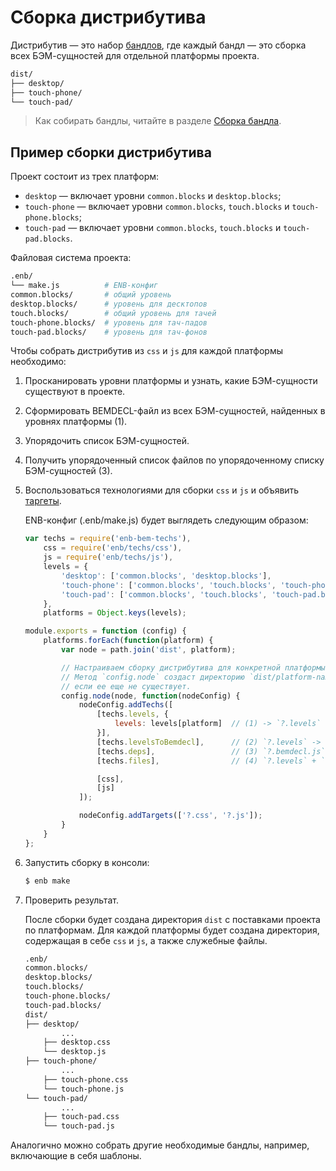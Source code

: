 # Сборка дистрибутива

Дистрибутив — это набор [бандлов](https://github.com/enb/enb/blob/master/docs/terms.ru.md), где каждый бандл — это сборка всех БЭМ-сущностей для отдельной платформы проекта.

```sh
dist/
├── desktop/
├── touch-phone/
└── touch-pad/
```

> Как собирать бандлы, читайте в разделе [Сборка бандла](build-bundle.md).

## Пример сборки дистрибутива

Проект состоит из трех платформ:

* `desktop` — включает уровни `common.blocks` и `desktop.blocks`;
* `touch-phone` — включает уровни `common.blocks`, `touch.blocks` и `touch-phone.blocks`;
* `touch-pad` — включает уровни `common.blocks`, `touch.blocks` и `touch-pad.blocks`.

Файловая система проекта:

```sh
.enb/
└── make.js          # ENB-конфиг
common.blocks/       # общий уровень
desktop.blocks/      # уровень для десктопов
touch.blocks/        # общий уровень для тачей
touch-phone.blocks/  # уровень для тач-падов
touch-pad.blocks/    # уровень для тач-фонов
```

Чтобы собрать дистрибутив из `css` и `js` для каждой платформы необходимо:

1. Просканировать уровни платформы и узнать, какие БЭМ-сущности существуют в проекте.
2. Сформировать BEMDECL-файл из всех БЭМ-сущностей, найденных в уровнях платформы (1).
3. Упорядочить список БЭМ-сущностей.
4. Получить упорядоченный список файлов по упорядоченному списку БЭМ-сущностей (3).
5. Воспользоваться технологиями для сборки `css` и `js` и объявить [таргеты](https://github.com/enb/enb/blob/master/docs/terms.ru.md).

    ENB-конфиг (.enb/make.js) будет выглядеть следующим образом:

    ```js
    var techs = require('enb-bem-techs'),
        css = require('enb/techs/css'),
        js = require('enb/techs/js'),
        levels = {
            'desktop': ['common.blocks', 'desktop.blocks'],
            'touch-phone': ['common.blocks', 'touch.blocks', 'touch-phone.blocks'],
            'touch-pad': ['common.blocks', 'touch.blocks', 'touch-pad.blocks']
        },
        platforms = Object.keys(levels);

    module.exports = function (config) {
        platforms.forEach(function(platform) {
            var node = path.join('dist', platform);

            // Настраиваем сборку дистрибутива для конкретной платформы.
            // Метод `config.node` создаст директорию `dist/platform-name`,
            // если ее еще не существует.
            config.node(node, function(nodeConfig) {
                nodeConfig.addTechs([
                    [techs.levels, {
                        levels: levels[platform]  // (1) -> `?.levels`
                    }],
                    [techs.levelsToBemdecl],      // (2) `?.levels` -> `?.bemdecl.js`
                    [techs.deps],                 // (3) `?.bemdecl.js` -> `?.deps.js`
                    [techs.files],                // (4) `?.levels` + `?.deps.js` -> `?.files`

                    [css],
                    [js]
                ]);

                nodeConfig.addTargets(['?.css', '?.js']);
            }
        }
    };
    ```
6. Запустить сборку в консоли:

    ```sh
    $ enb make
    ```
7. Проверить результат.

    После сборки будет создана директория `dist` с поставками проекта по платформам.
    Для каждой платформы будет создана директория, содержащая в себе `css` и `js`, а также служебные файлы.

    ```sh
    .enb/
    common.blocks/
    desktop.blocks/
    touch.blocks/
    touch-phone.blocks/
    touch-pad.blocks/
    dist/
    ├── desktop/
            ...
        ├── desktop.css
        └── desktop.js
    ├── touch-phone/
            ...
        ├── touch-phone.css
        └── touch-phone.js
    └── touch-pad/
            ...
        ├── touch-pad.css
        └── touch-pad.js
    ```

Аналогично можно собрать другие необходимые бандлы, например, включающие в себя шаблоны.
